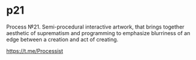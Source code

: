 # p21
Process №21. Semi-procedural interactive artwork, that brings together aesthetic of suprematism and programming to emphasize blurriness of an edge between a creation and act of creating.

https://t.me/Processist
